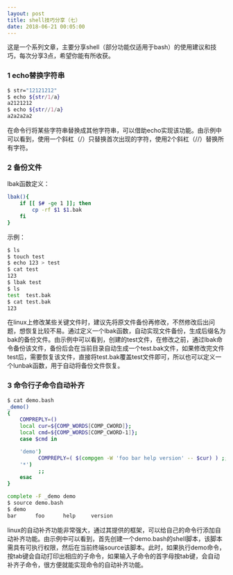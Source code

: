 ```yaml
---
layout: post
title: shell技巧分享（七）
date: 2018-06-21 00:05:00
---
```


这是一个系列文章，主要分享shell（部分功能仅适用于bash）的使用建议和技巧，每次分享3点，希望你能有所收获。

### 1 echo替换字符串

```bash
$ str="12121212"
$ echo ${str/1/a}
a2121212
$ echo ${str//1/a}
a2a2a2a2
```

在命令行将某些字符串替换成其他字符串，可以借助echo实现该功能。由示例中可以看到，使用一个斜杠（/）只替换首次出现的字符，使用2个斜杠（//）替换所有字符。

### 2 备份文件

lbak函数定义：

```bash
lbak(){
    if [[ $# -ge 1 ]]; then
        cp -rf $1 $1.bak
    fi
}
```

示例：

```bash
$ ls
$ touch test
$ echo 123 > test
$ cat test 
123
$ lbak test 
$ ls
test  test.bak
$ cat test.bak 
123
```

在linux上修改某些关键文件时，建议先将原文件备份再修改，不然修改后出问题，想恢复比较不易。通过定义一个lbak函数，自动实现文件备份，生成后缀名为bak的备份文件。由示例中可以看到，创建的test文件，在修改之前，通过lbak命令备份该文件，备份后会在当前目录自动生成一个test.bak文件，如果修改完文件test后，需要恢复该文件，直接将test.bak覆盖test文件即可，所以也可以定义一个lunbak函数，用于自动将备份文件恢复。

### 3 命令行子命令自动补齐

```bash
$ cat demo.bash 
_demo()
{
    COMPREPLY=()
    local cur=${COMP_WORDS[COMP_CWORD]};
    local cmd=${COMP_WORDS[COMP_CWORD-1]};
    case $cmd in

    'demo')
          COMPREPLY=( $(compgen -W 'foo bar help version' -- $cur) ) ;;
    '*')
          ;;
    esac
}

complete -F _demo demo
$ source demo.bash 
$ demo 
bar      foo      help     version  
```

linux的自动补齐功能非常强大，通过其提供的框架，可以给自己的命令行添加自动补齐功能。由示例中可以看到，首先创建一个demo.bash的shell脚本，该脚本需具有可执行权限，然后在当前终端source该脚本。此时，如果执行demo命令，按tab键会自动打印出相应的子命令，如果输入子命令的首字母按tab键，会自动补齐子命令，很方便就能实现命令的自动补齐功能。
